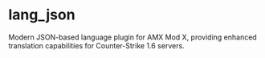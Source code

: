 # lang_json
Modern JSON-based language plugin for AMX Mod X, providing enhanced translation capabilities for Counter-Strike 1.6 servers.
